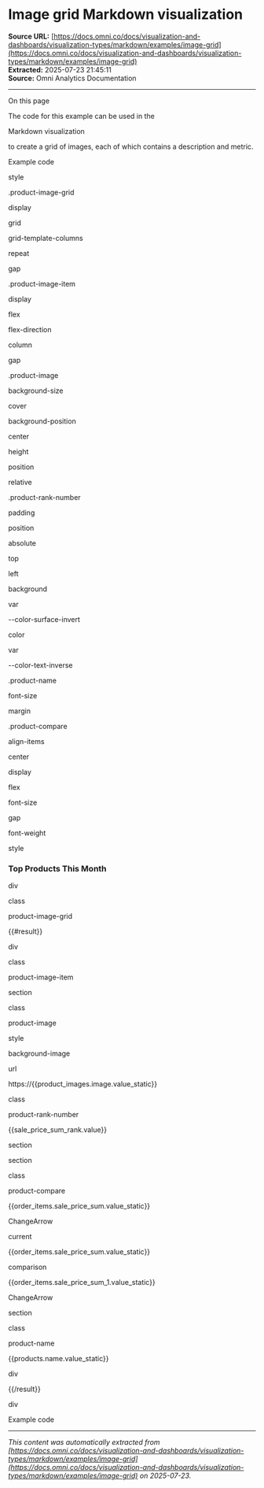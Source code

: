# Image grid Markdown visualization

**Source URL:** [https://docs.omni.co/docs/visualization-and-dashboards/visualization-types/markdown/examples/image-grid](https://docs.omni.co/docs/visualization-and-dashboards/visualization-types/markdown/examples/image-grid)  
**Extracted:** 2025-07-23 21:45:11  
**Source:** Omni Analytics Documentation

---

On this page

The code for this example can be used in the

Markdown visualization

to create a grid of images, each of which contains a description and metric.

Example code

style

.product-image-grid

display

grid

grid-template-columns

repeat

gap

.product-image-item

display

flex

flex-direction

column

gap

.product-image

background-size

cover

background-position

center

height

position

relative

.product-rank-number

padding

position

absolute

top

left

background

var

--color-surface-invert

color

var

--color-text-inverse

.product-name

font-size

margin

.product-compare

align-items

center

display

flex

font-size

gap

font-weight

style

### Top Products This Month

div

class

product-image-grid

{{#result}}

div

class

product-image-item

section

class

product-image

style

background-image

url

https://{{product_images.image.value_static}}

class

product-rank-number

{{sale_price_sum_rank.value}}

section

section

class

product-compare

{{order_items.sale_price_sum.value_static}}

ChangeArrow

current

{{order_items.sale_price_sum.value_static}}

comparison

{{order_items.sale_price_sum_1.value_static}}

ChangeArrow

section

class

product-name

{{products.name.value_static}}

div

{{/result}}

div

Example code

---

*This content was automatically extracted from [https://docs.omni.co/docs/visualization-and-dashboards/visualization-types/markdown/examples/image-grid](https://docs.omni.co/docs/visualization-and-dashboards/visualization-types/markdown/examples/image-grid) on 2025-07-23.*
